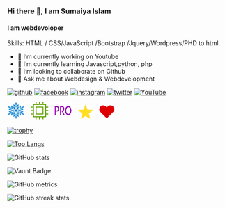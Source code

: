 ### Hi there 👋, I am Sumaiya Islam
#### I am webdevoloper



Skills:   HTML / CSS/JavaScript /Bootstrap /Jquery/Wordpress/PHD to html

- 🔭 I’m currently working on Youtube 
- 🌱 I’m currently learning Javascript,python, php 
- 👯 I’m looking to collaborate on Github 
- 💬 Ask me about Webdesign & Webdevelopment 


[<img src='https://cdn.jsdelivr.net/npm/simple-icons@3.0.1/icons/github.svg' alt='github' height='40'>](https://github.com/sumaiyawebdevoloper)  [<img src='https://cdn.jsdelivr.net/npm/simple-icons@3.0.1/icons/facebook.svg' alt='facebook' height='40'>](https://www.facebook.com/sumaiyawebdevoloper)  [<img src='https://cdn.jsdelivr.net/npm/simple-icons@3.0.1/icons/instagram.svg' alt='instagram' height='40'>](https://www.instagram.com/sumaiyawebdevoloper/)  [<img src='https://cdn.jsdelivr.net/npm/simple-icons@3.0.1/icons/twitter.svg' alt='twitter' height='40'>](https://twitter.com/sumaiyawebdevoloper)  [<img src='https://cdn.jsdelivr.net/npm/simple-icons@3.0.1/icons/youtube.svg' alt='YouTube' height='40'>](https://www.youtube.com/channel/sumaiyawebdevoloper)  

<a href='https://archiveprogram.github.com/'><img src='https://raw.githubusercontent.com/acervenky/animated-github-badges/master/assets/acbadge.gif' width='40' height='40'></a> <a href='https://docs.github.com/en/developers'><img src='https://raw.githubusercontent.com/acervenky/animated-github-badges/master/assets/devbadge.gif' width='40' height='40'></a> <a href='https://github.com/pricing'><img src='https://raw.githubusercontent.com/acervenky/animated-github-badges/master/assets/pro.gif' width='40' height='40'></a> <a href='https://stars.github.com/'><img src='https://raw.githubusercontent.com/acervenky/animated-github-badges/master/assets/starbadge.gif' width='35' height='35'></a> <a href='https://docs.github.com/en/github/supporting-the-open-source-community-with-github-sponsors'><img src='https://raw.githubusercontent.com/acervenky/animated-github-badges/master/assets/sponsorbadge.gif' width='35' height='35'></a> 

[![trophy](https://github-profile-trophy.vercel.app/?username=sumaiyawebdevoloper)](https://github.com/ryo-ma/github-profile-trophy)

[![Top Langs](https://github-readme-stats.vercel.app/api/top-langs/?username=sumaiyawebdevoloper)](https://github.com/anuraghazra/github-readme-stats)

![GitHub stats](https://github-readme-stats.vercel.app/api?username=sumaiyawebdevoloper&show_icons=true&count_private=true)  

![Vaunt Badge](https://api.vaunt.dev/v1/github/entities/sumaiyawebdevoloper/contributions?format=svg&private=true)  

![GitHub metrics](https://metrics.lecoq.io/sumaiyawebdevoloper)  

![GitHub streak stats](https://streak-stats.demolab.com/?user=sumaiyawebdevoloper)  

